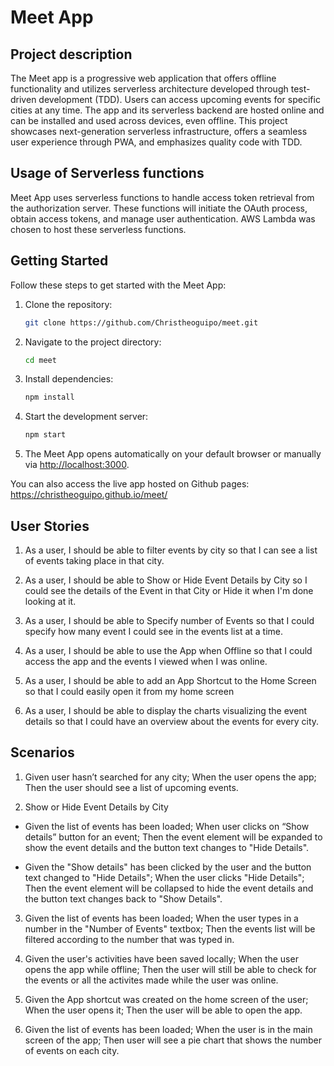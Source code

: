 # Meet App

## Project description
The Meet app is a progressive web application that offers offline functionality and utilizes serverless architecture developed through test-driven development (TDD). Users can access upcoming events for specific cities at any time. The app and its serverless backend are hosted online and can be installed and used across devices, even offline. This project showcases next-generation serverless infrastructure, offers a seamless user experience through PWA, and emphasizes quality code with TDD.

## Usage of Serverless functions
Meet App uses serverless functions to handle access token retrieval from the authorization server. These functions will initiate the OAuth process, obtain access tokens, and manage user authentication. AWS Lambda was chosen to host these serverless functions.

## Getting Started

Follow these steps to get started with the Meet App:

1. Clone the repository:

    ```bash
    git clone https://github.com/Christheoguipo/meet.git
    ```

2. Navigate to the project directory:

    ```bash
    cd meet
    ```

3. Install dependencies:

    ```bash
    npm install
    ```

4. Start the development server:

    ```bash
    npm start
    ```

5. The Meet App opens automatically on your default browser or manually via [http://localhost:3000](http://localhost:3000).

You can also access the live app hosted on Github pages: https://christheoguipo.github.io/meet/

## User Stories
1. As a user, I should be able to filter events by city
so that I can see a list of events taking place in that city.

2. As a user, I should be able to Show or Hide Event Details by City
so I could see the details of the Event in that City or Hide it when I'm done looking at it.

3. As a user, I should be able to Specify number of Events
so that I could specify how many event I could see in the events list at a time.

4. As a user, I should be able to use the App when Offline 
so that I could access the app and the events I viewed when I was online.

5. As a user, I should be able to add an App Shortcut to the Home Screen
so that I could easily open it from my home screen

6. As a user, I should be able to display the charts visualizing the event details
so that I could have an overview about the events for every city.

## Scenarios
1. Given user hasn’t searched for any city;
When the user opens the app;
Then the user should see a list of upcoming events.

2. Show or Hide Event Details by City
  - Given the list of events has been loaded;
    When user clicks on “Show details” button for an event;
    Then the event element will be expanded to show the event details and the button text changes to "Hide Details".

  - Given the "Show details" has been clicked by the user and the button text changed to "Hide Details";
    When the user clicks "Hide Details";
    Then the event element will be collapsed to hide the event details and the button text changes back to "Show Details".

3. Given the list of events has been loaded;
When the user types in a number in the "Number of Events" textbox;
Then the events list will be filtered according to the number that was typed in.

4. Given the user's activities have been saved locally;
When the user opens the app while offline;
Then the user will still be able to check for the events or all the activites made while the user was online.

5. Given the App shortcut was created on the home screen of the user;
When the user opens it;
Then the user will be able to open the app.

6. Given the list of events has been loaded;
When the user is in the main screen of the app;
Then user will see a pie chart that shows the number of events on each city.
 